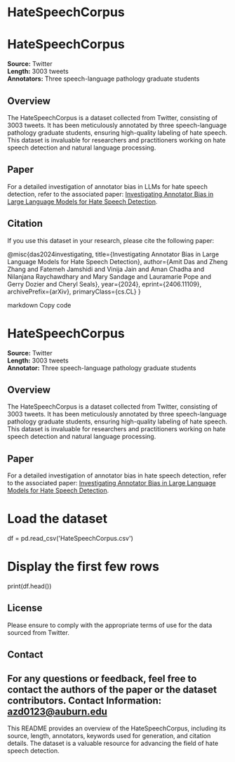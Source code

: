 # HateSpeechCorpus

# HateSpeechCorpus

**Source:** Twitter  
**Length:** 3003 tweets  
**Annotators:** Three speech-language pathology graduate students  

## Overview
The HateSpeechCorpus is a dataset collected from Twitter, consisting of 3003 tweets. It has been meticulously annotated by three speech-language pathology graduate students, ensuring high-quality labeling of hate speech. This dataset is invaluable for researchers and practitioners working on hate speech detection and natural language processing.

## Paper
For a detailed investigation of annotator bias in LLMs for hate speech detection, refer to the associated paper: [Investigating Annotator Bias in Large Language Models for Hate Speech Detection](https://arxiv.org/abs/2406.11109).

## Citation
If you use this dataset in your research, please cite the following paper:

@misc{das2024investigating,
title={Investigating Annotator Bias in Large Language Models for Hate Speech Detection},
author={Amit Das and Zheng Zhang and Fatemeh Jamshidi and Vinija Jain and Aman Chadha and Nilanjana Raychawdhary and Mary Sandage and Lauramarie Pope and Gerry Dozier and Cheryl Seals},
year={2024},
eprint={2406.11109},
archivePrefix={arXiv},
primaryClass={cs.CL}
}


markdown
Copy code
# HateSpeechCorpus

**Source:** Twitter  
**Length:** 3003 tweets  
**Annotator:** Three speech-language pathology graduate students  

## Overview
The HateSpeechCorpus is a dataset collected from Twitter, consisting of 3003 tweets. It has been meticulously annotated by three speech-language pathology graduate students, ensuring high-quality labeling of hate speech. This dataset is invaluable for researchers and practitioners working on hate speech detection and natural language processing.


## Paper
For a detailed investigation of annotator bias in hate speech detection, refer to the associated paper: [Investigating Annotator Bias in Large Language Models for Hate Speech Detection](https://arxiv.org/abs/2406.11109).


# Load the dataset
df = pd.read_csv('HateSpeechCorpus.csv')

# Display the first few rows
print(df.head())


## License
Please ensure to comply with the appropriate terms of use for the data sourced from Twitter. 

## Contact
For any questions or feedback, feel free to contact the authors of the paper or the dataset contributors.
Contact Information: azd0123@auburn.edu
---

This README provides an overview of the HateSpeechCorpus, including its source, length, annotators, keywords used for generation, and citation details. The dataset is a valuable resource for advancing the field of hate speech detection.

